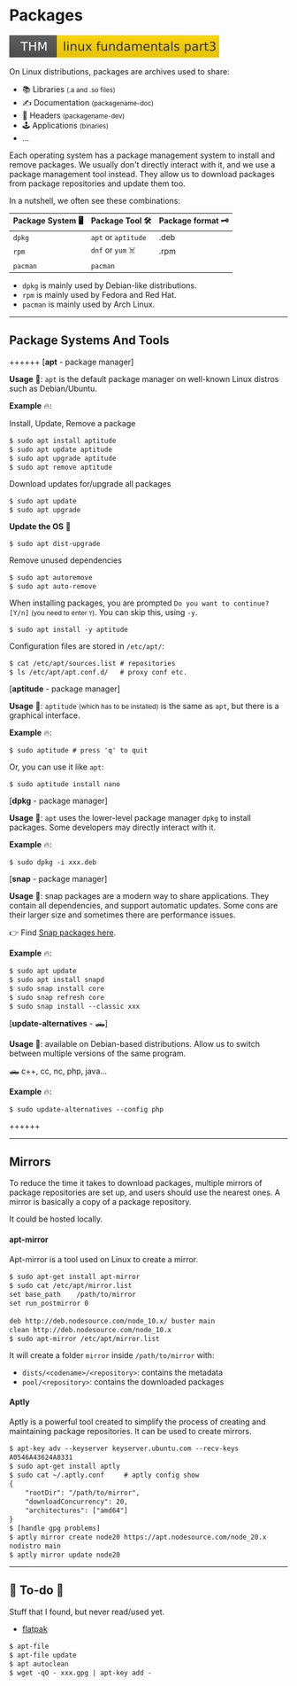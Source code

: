 # Packages

[![linuxfundamentalspart3](../../../../cybersecurity/_badges/thm/linuxfundamentalspart3.svg)](https://tryhackme.com/room/linuxfundamentalspart3)

<div class="row row-cols-lg-2"><div>

On Linux distributions, packages are archives used to share:

* 📚 Libraries <small>(.a and .so files)</small>
* ✍️ Documentation <small>(packagename-doc)</small>
* 📄 Headers <small>(packagename-dev)</small>
* 🕹️ Applications <small>(binaries)</small>
* ...

Each operating system has a package management system to install and remove packages. We usually don't directly interact with it, and we use a package management tool instead. They allow us to download packages from package repositories and update them too.
</div><div>

In a nutshell, we often see these combinations:

| Package System 🖥️ | Package Tool 🛠️     | Package format 🗝️ |
|--------------------|----------------------|--------------------|
| `dpkg`             | `apt` or `aptitude ` | .deb               |
| `rpm`              | `dnf` or `yum` ☠️    | .rpm               |
| `pacman`           | `pacman`             |                    |

* `dpkg` is mainly used by Debian-like distributions.
* `rpm` is mainly used by Fedora and Red Hat.
* `pacman` is mainly used by Arch Linux.
</div></div>

<hr class="sep-both">

## Package Systems And Tools

++++++
[**apt** - package manager]

<div class="row row-cols-lg-2"><div>

**Usage** 🐚: `apt` is the default package manager on well-known Linux distros such as Debian/Ubuntu.

**Example** 🔥:

Install, Update, Remove a package

```shell!
$ sudo apt install aptitude
$ sudo apt update aptitude
$ sudo apt upgrade aptitude
$ sudo apt remove aptitude
```

Download updates for/upgrade all packages

```shell!
$ sudo apt update
$ sudo apt upgrade
```

**Update the OS** 🧪

```shell!
$ sudo apt dist-upgrade
```
</div><div>

Remove unused dependencies

```shell!
$ sudo apt autoremove
$ sudo apt auto-remove
```

When installing packages, you are prompted `Do you want to continue? [Y/n]` <small>(you need to enter `Y`)</small>. You can skip this, using `-y`.

```shell!
$ sudo apt install -y aptitude
```

Configuration files are stored in `/etc/apt/`:

```shell!
$ cat /etc/apt/sources.list # repositories
$ ls /etc/apt/apt.conf.d/   # proxy conf etc.
```
</div></div>

[**aptitude** - package manager]

<div class="row row-cols-lg-2"><div>

**Usage** 🐚: `aptitude` <small>(which has to be installed)</small> is the same as `apt`, but there is a graphical interface.

**Example** 🔥:

```shell!
$ sudo aptitude # press 'q' to quit
```
</div><div>

Or, you can use it like `apt`:

```shell!
$ sudo aptitude install nano
```
</div></div>

[**dpkg** - package manager]

<div class="row row-cols-lg-2"><div>

**Usage** 🐚: `apt` uses the lower-level package manager `dpkg` to install packages. Some developers may directly interact with it.

**Example** 🔥:

```shell!
$ sudo dpkg -i xxx.deb
```
</div></div>

[**snap** - package manager]

<div class="row row-cols-lg-2"><div>

**Usage** 🐚: snap packages are a modern way to share applications. They contain all dependencies, and support automatic updates. Some cons are their larger size and sometimes there are performance issues.

👉 Find [Snap packages here](https://snapcraft.io/).
</div><div>

**Example** 🔥:

```shell!
$ sudo apt update
$ sudo apt install snapd
$ sudo snap install core
$ sudo snap refresh core
$ sudo snap install --classic xxx
```
</div></div>

[**update-alternatives** - 🛻]

<div class="row row-cols-lg-2"><div>

**Usage** 🐚: available on Debian-based distributions. Allow us to switch between multiple versions of the same program.

🛻 c++, cc, nc, php, java...

**Example** 🔥:

```shell!
$ sudo update-alternatives --config php
```
</div></div>
++++++

<hr class="sep-both">

## Mirrors

<div class="row row-cols-lg-2"><div>

To reduce the time it takes to download packages, multiple mirrors of package repositories are set up, and users should use the nearest ones. A mirror is basically a copy of a package repository.

It could be hosted locally.

#### apt-mirror

Apt-mirror is a tool used on Linux to create a mirror.

```shell!
$ sudo apt-get install apt-mirror
$ sudo cat /etc/apt/mirror.list
set base_path    /path/to/mirror
set run_postmirror 0

deb http://deb.nodesource.com/node_10.x/ buster main
clean http://deb.nodesource.com/node_10.x
$ sudo apt-mirror /etc/apt/mirror.list
```

It will create a folder `mirror` inside `/path/to/mirror` with:

* `dists/<codename>/<repository>`: contains the metadata
* `pool/<repository>`: contains the downloaded packages
</div><div>

#### Aptly

Aptly is a powerful tool created to simplify the process of creating and maintaining package repositories. It can be used to create mirrors.

```shell!
$ apt-key adv --keyserver keyserver.ubuntu.com --recv-keys A0546A43624A8331
$ sudo apt-get install aptly
$ sudo cat ~/.aptly.conf     # aptly config show
{
    "rootDir": "/path/to/mirror",
    "downloadConcurrency": 20,
    "architectures": ["amd64"]
}
$ [handle gpg problems]
$ aptly mirror create node20 https://apt.nodesource.com/node_20.x nodistro main
$ aptly mirror update node20
```
</div></div>

<hr class="sep-both">

## 👻 To-do 👻

Stuff that I found, but never read/used yet.

<div class="row row-cols-lg-2"><div>

* [flatpak](https://www.flatpak.org/)

```shell!
$ apt-file
$ apt-file update
$ apt autoclean
$ wget -qO - xxx.gpg | apt-key add -
```
</div><div>
</div></div>
